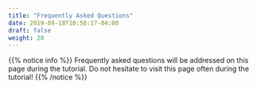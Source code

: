 ```yaml
---
title: "Frequently Asked Questions"
date: 2019-09-18T10:50:17-04:00
draft: false
weight: 20
---
```


{{% notice info  %}}
Frequently asked questions will be addressed on this page during the tutorial. Do not hesitate to visit this page often during the tutorial!
{{% /notice %}}
